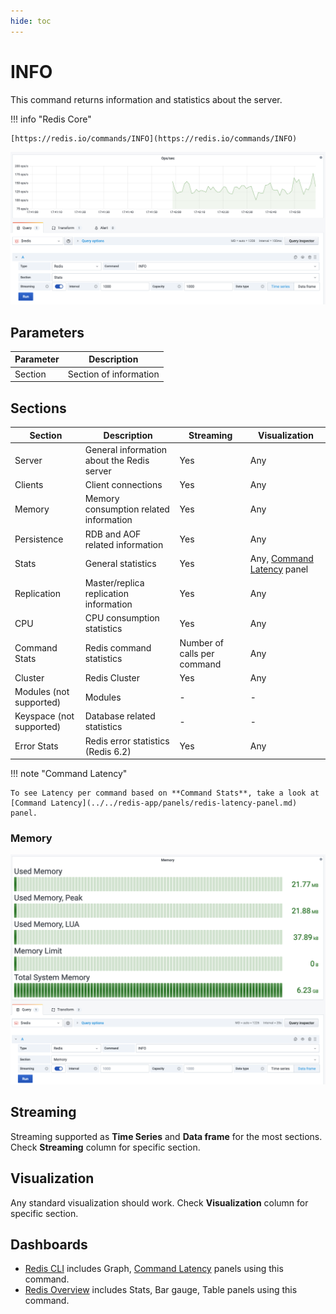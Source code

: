 ```yaml
---
hide: toc
---
```


# INFO

This command returns information and statistics about the server.

!!! info "Redis Core"

    [https://redis.io/commands/INFO](https://redis.io/commands/INFO)

![INFO](../../images/redis-datasource/commands/info-ops-sec.png)

## Parameters

| Parameter | Description            |
| --------- | ---------------------- |
| Section   | Section of information |

## Sections

| Section                  | Description                                | Streaming                   | Visualization                                                               |
| ------------------------ | ------------------------------------------ | --------------------------- | --------------------------------------------------------------------------- |
| Server                   | General information about the Redis server | Yes                         | Any                                                                         |
| Clients                  | Client connections                         | Yes                         | Any                                                                         |
| Memory                   | Memory consumption related information     | Yes                         | Any                                                                         |
| Persistence              | RDB and AOF related information            | Yes                         | Any                                                                         |
| Stats                    | General statistics                         | Yes                         | Any, [Command Latency](../../redis-app/panels/redis-latency-panel.md) panel |
| Replication              | Master/replica replication information     | Yes                         | Any                                                                         |
| CPU                      | CPU consumption statistics                 | Yes                         | Any                                                                         |
| Command Stats            | Redis command statistics                   | Number of calls per command | Any                                                                         |
| Cluster                  | Redis Cluster                              | Yes                         | Any                                                                         |
| Modules (not supported)  | Modules                                    | -                           | -                                                                           |
| Keyspace (not supported) | Database related statistics                | -                           | -                                                                           |
| Error Stats              | Redis error statistics (Redis 6.2)         | Yes                         | Any                                                                         |

!!! note "Command Latency"

    To see Latency per command based on **Command Stats**, take a look at [Command Latency](../../redis-app/panels/redis-latency-panel.md) panel.

### Memory

![INFO](../../images/redis-datasource/commands/info-memory.png)

## Streaming

Streaming supported as **Time Series** and **Data frame** for the most sections. Check **Streaming** column for specific section.

## Visualization

Any standard visualization should work. Check **Visualization** column for specific section.

## Dashboards

- [Redis CLI](../../../redis-app/dashboards/#cli-command-line-interface) includes Graph, [Command Latency](../../redis-app/panels/redis-latency-panel.md) panels using this command.
- [Redis Overview](../../../redis-app/dashboards/#redis-overview) includes Stats, Bar gauge, Table panels using this command.
